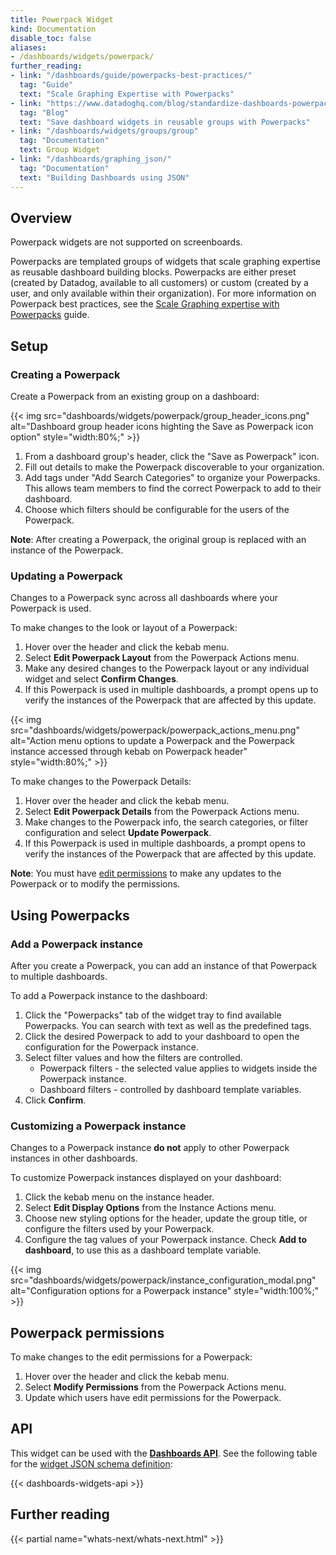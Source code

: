 ```yaml
---
title: Powerpack Widget
kind: Documentation
disable_toc: false
aliases: 
- /dashboards/widgets/powerpack/
further_reading:
- link: "/dashboards/guide/powerpacks-best-practices/"
  tag: "Guide"
  text: "Scale Graphing Expertise with Powerpacks"
- link: "https://www.datadoghq.com/blog/standardize-dashboards-powerpacks-datadog/"
  tag: "Blog"
  text: "Save dashboard widgets in reusable groups with Powerpacks"
- link: "/dashboards/widgets/groups/group"
  tag: "Documentation"
  text: Group Widget
- link: "/dashboards/graphing_json/"
  tag: "Documentation"
  text: "Building Dashboards using JSON"
---
```


## Overview

<div class="alert alert-info">Powerpack widgets are not supported on screenboards.</div>

Powerpacks are templated groups of widgets that scale graphing expertise as reusable dashboard building blocks. Powerpacks are either preset (created by Datadog, available to all customers) or custom (created by a user, and only available within their organization). For more information on Powerpack best practices, see the [Scale Graphing expertise with Powerpacks][1] guide.

## Setup

### Creating a Powerpack

Create a Powerpack from an existing group on a dashboard: 

{{< img src="dashboards/widgets/powerpack/group_header_icons.png" alt="Dashboard group header icons highting the Save as Powerpack icon option" style="width:80%;" >}}

1. From a dashboard group's header, click the "Save as Powerpack" icon. 
1. Fill out details to make the Powerpack discoverable to your organization. 
1. Add tags under "Add Search Categories" to organize your Powerpacks. This allows team members to find the correct Powerpack to add to their dashboard.
1. Choose which filters should be configurable for the users of the Powerpack. 

**Note**: After creating a Powerpack, the original group is replaced with an instance of the Powerpack.

### Updating a Powerpack

Changes to a Powerpack sync across all dashboards where your Powerpack is used.

To make changes to the look or layout of a Powerpack:
1. Hover over the header and click the kebab menu.
1. Select **Edit Powerpack Layout** from the Powerpack Actions menu.
1. Make any desired changes to the Powerpack layout or any individual widget and select **Confirm Changes**.
1. If this Powerpack is used in multiple dashboards, a prompt opens up to verify the instances of the Powerpack that are affected by this update.

{{< img src="dashboards/widgets/powerpack/powerpack_actions_menu.png" alt="Action menu options to update a Powerpack and the Powerpack instance accessed through kebab on Powerpack header" style="width:80%;" >}}

To make changes to the Powerpack Details:
1. Hover over the header and click the kebab menu.
1. Select **Edit Powerpack Details** from the Powerpack Actions menu.
1. Make changes to the Powerpack info, the search categories, or filter configuration and select **Update Powerpack**.
1. If this Powerpack is used in multiple dashboards, a prompt opens to verify the instances of the Powerpack that are affected by this update.

**Note**: You must have [edit permissions](#powerpack-permissions) to make any updates to the Powerpack or to modify the permissions.

## Using Powerpacks

### Add a Powerpack instance
After you create a Powerpack, you can add an instance of that Powerpack to multiple dashboards.

To add a Powerpack instance to the dashboard:
1. Click the "Powerpacks" tab of the widget tray to find available Powerpacks. You can search with text as well as the predefined tags. 
1. Click the desired Powerpack to add to your dashboard to open the configuration for the Powerpack instance.
1. Select filter values and how the filters are controlled.
    * Powerpack filters - the selected value applies to widgets inside the Powerpack instance.
    * Dashboard filters - controlled by dashboard template variables.
1. Click **Confirm**. 

### Customizing a Powerpack instance

Changes to a Powerpack instance **do not** apply to other Powerpack instances in other dashboards. 

To customize Powerpack instances displayed on your dashboard:
1. Click the kebab menu on the instance header.
1. Select **Edit Display Options** from the Instance Actions menu.
1. Choose new styling options for the header, update the group title, or configure the filters used by your Powerpack.
1. Configure the tag values of your Powerpack instance. Check **Add to dashboard**, to use this as a dashboard template variable.

{{< img src="dashboards/widgets/powerpack/instance_configuration_modal.png" alt="Configuration options for a Powerpack instance" style="width:100%;" >}}

## Powerpack permissions

To make changes to the edit permissions for a Powerpack:
1. Hover over the header and click the kebab menu.
1. Select **Modify Permissions** from the Powerpack Actions menu.
1. Update which users have edit permissions for the Powerpack.

## API

This widget can be used with the **[Dashboards API][2]**. See the following table for the [widget JSON schema definition][3]:

{{< dashboards-widgets-api >}}

## Further reading

{{< partial name="whats-next/whats-next.html" >}}

[1]: /dashboards/guide/powerpacks-best-practices/
[2]: /api/latest/dashboards/
[3]: /dashboards/graphing_json/widget_json/
